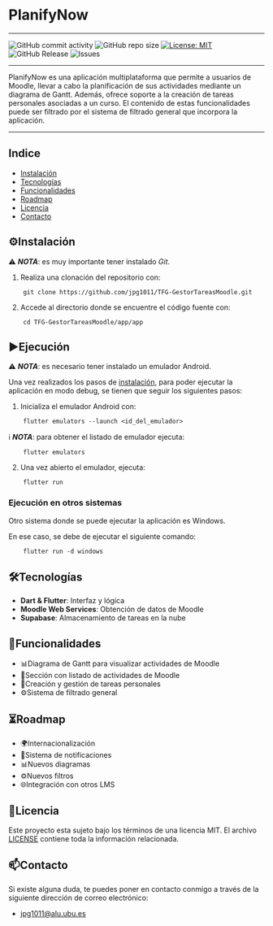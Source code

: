 # **PlanifyNow**

---------------------------------

![GitHub commit activity](https://img.shields.io/github/commit-activity/t/jpg1011/TFG-GestorTareasMoodle) ![GitHub repo size](https://img.shields.io/github/repo-size/jpg1011/TFG-GestorTareasMoodle) [![License: MIT](https://img.shields.io/badge/License-MIT-yellow.svg)](https://opensource.org/licenses/MIT) ![GitHub Release](https://img.shields.io/github/v/release/jpg1011/TFG-GestorTareasMoodle) ![Issues](https://img.shields.io/github/issues/jpg1011/TFG-GestorTareasMoodle)

-------------------------
PlanifyNow es una aplicación multiplataforma que permite a usuarios de Moodle, llevar a cabo la planificación de sus actividades mediante un diagrama de Gantt. Además, ofrece soporte a la creación de tareas personales asociadas a un curso. El contenido de estas funcionalidades puede ser filtrado por el sistema de filtrado general que incorpora la aplicación.

-------------------------

## **Indice**
- [Instalación](#instalación)
- [Tecnologías](#tecnologías)
- [Funcionalidades](#funcionalidades)
- [Roadmap](#roadmap)
- [Licencia](#licencia)
- [Contacto](#contacto)


## **⚙️Instalación**
⚠️ **_NOTA_**: es muy importante tener instalado _Git_.

1. Realiza una clonación del repositorio con:
```console
    git clone https://github.com/jpg1011/TFG-GestorTareasMoodle.git
```
2. Accede al directorio donde se encuentre el código fuente con:
```console
    cd TFG-GestorTareasMoodle/app/app
```

## **▶️Ejecución**
⚠️ **_NOTA_**: es necesario tener instalado un emulador Android.

Una vez realizados los pasos de [instalación](#️instalación), para poder ejecutar la aplicación en modo debug, se tienen que seguir los siguientes pasos:
1. Inicializa el emulador Android con:
```console
    flutter emulators --launch <id_del_emulador>
```
ℹ️ **_NOTA_**: para obtener el listado de emulador ejecuta:
```console
    flutter emulators
```
2. Una vez abierto el emulador, ejecuta:
```console
    flutter run
```

### **Ejecución en otros sistemas**
Otro sistema donde se puede ejecutar la aplicación es Windows.

En ese caso, se debe de ejecutar el siguiente comando:
```console
    flutter run -d windows
```

## **🛠️Tecnologías**
- **Dart & Flutter**: Interfaz y lógica
- **Moodle Web Services**: Obtención de datos de Moodle
- **Supabase**: Almacenamiento de tareas en la nube

## **🚀Funcionalidades**
- 📊Diagrama de Gantt para visualizar actividades de Moodle
- 📄Sección con listado de actividades de Moodle
- 📝Creación y gestión de tareas personales
- ⚙️Sistema de filtrado general

## **⏳Roadmap**
- 🌍Internacionalización
- 🔔Sistema de notificaciones
- 📊Nuevos diagramas
- ⚙️Nuevos filtros
- 🌐Integración con otros LMS

## **🧾Licencia**
Este proyecto esta sujeto bajo los términos de una licencia MIT. El archivo [LICENSE](LICENSE) contiene toda la información relacionada.

## **📫Contacto**
Si existe alguna duda, te puedes poner en contacto conmigo a través de la siguiente dirección de correo electrónico: 
- jpg1011@alu.ubu.es